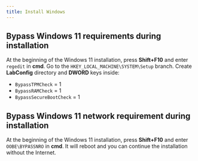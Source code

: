 ```yaml
---
title: Install Windows
---
```


## Bypass Windows 11 requirements during installation

At the beginning of the Windows 11 installation, press **Shift+F10** and enter `regedit` in **cmd**. Go to the `HKEY_LOCAL_MACHINE\SYSTEM\Setup` branch. Create **LabConfig** directory and **DWORD** keys inside:

- `BypassTPMCheck` = 1
- `BypassRAMCheck` = 1
- `BypassSecureBootCheck` = 1

## Bypass Windows 11 network requirement during installation

At the beginning of the Windows 11 installation, press **Shift+F10** and enter `OOBE\BYPASSNRO` in **cmd**. It will reboot and you can continue the installation without the Internet.

